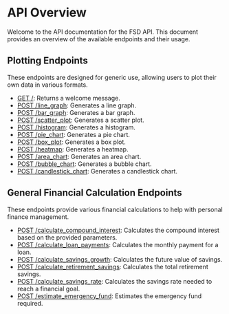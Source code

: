 # API Overview

Welcome to the API documentation for the FSD API. This document provides an overview of the available endpoints and their usage.

## Plotting Endpoints

These endpoints are designed for generic use, allowing users to plot their own data in various formats.

- [GET /](endpoints.md#get-): Returns a welcome message.
- [POST /line_graph](endpoints.md#post-line_graph): Generates a line graph.
- [POST /bar_graph](endpoints.md#post-bar_graph): Generates a bar graph.
- [POST /scatter_plot](endpoints.md#post-scatter_plot): Generates a scatter plot.
- [POST /histogram](endpoints.md#post-histogram): Generates a histogram.
- [POST /pie_chart](endpoints.md#post-pie_chart): Generates a pie chart.
- [POST /box_plot](endpoints.md#post-box_plot): Generates a box plot.
- [POST /heatmap](endpoints.md#post-heatmap): Generates a heatmap.
- [POST /area_chart](endpoints.md#post-area_chart): Generates an area chart.
- [POST /bubble_chart](endpoints.md#post-bubble_chart): Generates a bubble chart.
- [POST /candlestick_chart](endpoints.md#post-candlestick_chart): Generates a candlestick chart.

## General Financial Calculation Endpoints

These endpoints provide various financial calculations to help with personal finance management.

- [POST /calculate_compound_interest](endpoints.md#post-calculate_compound_interest): Calculates the compound interest based on the provided parameters.
- [POST /calculate_loan_payments](endpoints.md#post-calculate_loan_payments): Calculates the monthly payment for a loan.
- [POST /calculate_savings_growth](endpoints.md#post-calculate_savings_growth): Calculates the future value of savings.
- [POST /calculate_retirement_savings](endpoints.md#post-calculate_retirement_savings): Calculates the total retirement savings.
- [POST /calculate_savings_rate](endpoints.md#post-calculate_savings_rate): Calculates the savings rate needed to reach a financial goal.
- [POST /estimate_emergency_fund](endpoints.md#post-estimate_emergency_fund): Estimates the emergency fund required.
